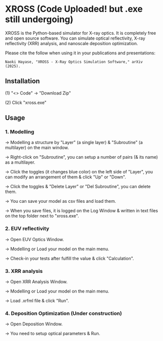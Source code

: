 # XROSS (Code Uploaded! but .exe still undergoing)
XROSS is the Python-based simulator for X-ray optics. It is completely free and open source software. 
You can simulate optical reflectivity, X-ray reflectivity (XRR) analysis, and nanoscale deposition optimization.

Please cite the follow when using it in your publications and presentations:  

    Naoki Hayase, "XROSS - X-Ray Optics Simulation Software," arXiv (2025).

## Installation

(1) "<> Code" → "Download Zip" 

(2) Click "xross.exe"

## Usage

### 1. Modelling 
→ Modelling a structure by "Layer" (a single layer) & "Subroutine" (a multilayer) on the main window.

→ Right-click on "Subroutine", you can setup a number of pairs (& its name) as a multilayer.

→ Click the toggles (it changes blue color) on the left side of "Layer", you can modify an arrangement of them & click "Up" or "Down".

→ Click the toggles & "Delete Layer" or "Del Subroutine", you can delete them.

→ You can save your model as csv files and load them.

→ When you save files, it is logged on the Log Window & written in text files on the top folder next to "xross.exe".

### 2. EUV reflectivity 
→ Open EUV Optics Window. 

→ Modelling or Load your model on the main menu. 

→ Check-in your tests after fulfill the value & click "Calculation".

### 3. XRR analysis 
→ Open XRR Analysis Window. 

→ Modelling or Load your model on the main menu.

→ Load .xrfml file & click "Run".

### 4. Deposition Optimization (Under construction)
→ Open Deposition Window. 

→ You need to setup optical parameters & Run.



